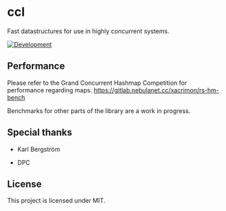 # ccl

Fast datastructures for use in highly concurrent systems.

[![Development](https://img.shields.io/static/v1?label=Development&message=Maintenance&color=yellow)](https://shields.io/)

## Performance

Please refer to the Grand Concurrent Hashmap Competition for performance regarding maps. https://gitlab.nebulanet.cc/xacrimon/rs-hm-bench

Benchmarks for other parts of the library are a work in progress.

## Special thanks

- Karl Bergström

- DPC

## License

This project is licensed under MIT.
